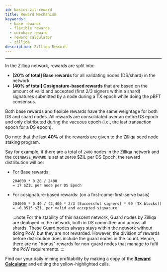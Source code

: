 ```yaml
---
id: basics-zil-reward
title: Reward Mechanism
keywords:
  - base rewards
  - flexible rewards
  - coinbase reward
  - reward calculator
  - zilliqa
description: Zilliqa Rewards
---
```


---

In the Zilliqa network, rewards are split into:

- **[20% of total] Base rewards** for all validating nodes (DS/shard) in the network.
- **[40% of total] Cosignature-based rewards** that are based on the amount of valid and accepted (first 2/3 signers within a shard) signatures submitted by a node during a TX epoch while doing the pBFT consensus.

Both base rewards and flexible rewards have the same weightage for both DS and shard nodes. All rewards are consolidated over an entire DS epoch and only distributed during the vacuous epoch (i.e., the last transaction epoch for a DS epoch).

Do note that the last **40%** of the rewards are given to the Zilliqa seed node staking program.

Say for example, if there are a total of `2400` nodes in the Zilliqa network and the `COINBASE_REWARD` is set at `20400` $ZIL per DS Epoch, the reward distribution will be:

- For Base rewards:
  ```shell
  204000 * 0.20 / 2400
  = 17 $ZIL per node per DS Epoch
  ```
- For cosignature-based rewards: (on a first-come-first-serve basis)
  ```shell
  204000 * 0.40 / (2,400 * 2/3 [Successful signers] * 99 [TX blocks]) = ~0.0515 $ZIL per valid and accepted signature
  ```

  :::note
  For the stability of this nascent network, Guard nodes by Zilliqa are deployed in the network, both in DS committee and across all shards. These Guard nodes always stays within the network without doing PoW, but they are not rewarded. However, the division of rewards before distribution does include the guard nodes in the count. Hence, there are no "bonus" rewards for non-guard nodes that manage to fufil the PoW requirements.
  :::

Find our your daily mining profitability by making a copy of the [**Reward Calculator**](https://docs.google.com/spreadsheets/d/1iA3DvXMiAql6bf1mGHHxfGLICm0wZ2Gav5HzRkP81j4/edit?usp=sharing) and editing the yellow-highlighted cells.
